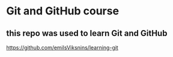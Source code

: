 # Git and GitHub course

## this repo was used to learn Git and GitHub

https://github.com/emilsViksnins/learning-git



